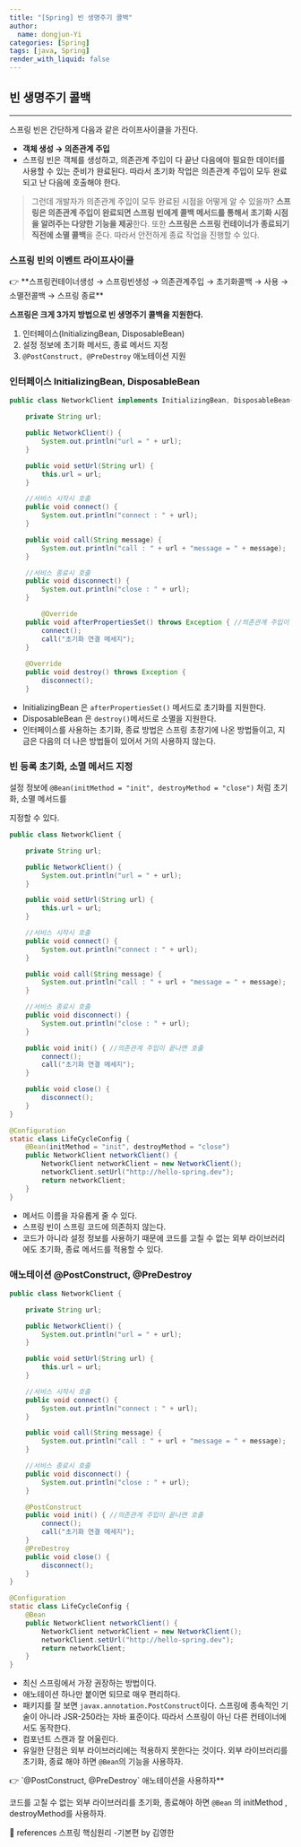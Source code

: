 ```yaml
---
title: "[Spring] 빈 생명주기 콜백"
author:
  name: dongjun-Yi
categories: [Spring]
tags: [java, Spring]
render_with_liquid: false
---
```

## **빈 생명주기 콜백**

---

스프링 빈은 간단하게 다음과 같은 라이프사이클을 가진다.

- **객체 생성 → 의존관계 주입**
- 스프링 빈은 객체를 생성하고, 의존관계 주입이 다 끝난 다음에야 필요한 데이터를 사용할 수 있는 준비가
완료된다. 따라서 초기화 작업은 의존관계 주입이 모두 완료되고 난 다음에 호출해야 한다.

> 그런데 개발자가 의존관계 주입이 모두 완료된 시점을 어떻게 알 수 있을까? **스프링은 의존관계 주입이 완료되면 스프링 빈에게 콜백 메서드를 통해서 초기화 시점을 알려주는 다양한 기능을 제공**한다. 또한 **스프링은 스프링 컨테이너가 종료되기 직전에 소멸 콜백**을 준다. 따라서 안전하게 종료 작업을 진행할 수 있다.
> 

### **스프링 빈의 이벤트 라이프사이클**

<aside>
👉 **스프링컨테이너생성 → 스프링빈생성 → 의존관계주입 → 초기화콜백 → 사용 → 소멸전콜백 → 스프링 종료**

</aside>

 **스프링은 크게 3가지 방법으로 빈 생명주기 콜백을 지원한다.**

1. 인터페이스(InitializingBean, DisposableBean)
2. 설정 정보에 초기화 메서드, 종료 메서드 지정
3. `@PostConstruct, @PreDestroy` 애노테이션 지원

### **인터페이스 InitializingBean, DisposableBean**

```java
public class NetworkClient implements InitializingBean, DisposableBean{

    private String url;

    public NetworkClient() {
        System.out.println("url = " + url);
    }

    public void setUrl(String url) {
        this.url = url;
    }

    //서비스 시작시 호출
    public void connect() {
        System.out.println("connect : " + url);
    }

    public void call(String message) {
        System.out.println("call : " + url + "message = " + message);
    }

    //서비스 종료시 호출
    public void disconnect() {
        System.out.println("close : " + url);
    }

		@Override
    public void afterPropertiesSet() throws Exception { //의존관계 주입이 끝나면 호출
        connect();
        call("초기화 연결 메세지");
    }
	
    @Override
    public void destroy() throws Exception {
        disconnect();
    }
```

- InitializingBean 은 `afterPropertiesSet()` 메서드로 초기화를 지원한다.
- DisposableBean 은 `destroy()`메서드로 소멸을 지원한다.
- 인터페이스를 사용하는 초기화, 종료 방법은 스프링 초창기에 나온 방법들이고, 지금은 다음의 더 나은 방법들이 있어서 거의 사용하지 않는다.

### **빈 등록 초기화, 소멸 메서드 지정**

설정 정보에 `@Bean(initMethod = "init", destroyMethod = "close")` 처럼 초기화, 소멸 메서드를

지정할 수 있다.

```java
public class NetworkClient {

    private String url;

    public NetworkClient() {
        System.out.println("url = " + url);
    }

    public void setUrl(String url) {
        this.url = url;
    }

    //서비스 시작시 호출
    public void connect() {
        System.out.println("connect : " + url);
    }

    public void call(String message) {
        System.out.println("call : " + url + "message = " + message);
    }

    //서비스 종료시 호출
    public void disconnect() {
        System.out.println("close : " + url);
    }

    public void init() { //의존관계 주입이 끝나면 호출
        connect();
        call("초기화 연결 메세지");
    }

    public void close() {
        disconnect();
    }
}
```

```java
@Configuration
static class LifeCycleConfig {
    @Bean(initMethod = "init", destroyMethod = "close")
    public NetworkClient networkClient() {
        NetworkClient networkClient = new NetworkClient();
        networkClient.setUrl("http://hello-spring.dev");
        return networkClient;
    }
}
```

- 메서드 이름을 자유롭게 줄 수 있다.
- 스프링 빈이 스프링 코드에 의존하지 않는다.
- 코드가 아니라 설정 정보를 사용하기 때문에 코드를 고칠 수 없는 외부 라이브러리에도 초기화, 종료
메서드를 적용할 수 있다.

### **애노테이션 @PostConstruct, @PreDestroy**

```java
public class NetworkClient {

    private String url;

    public NetworkClient() {
        System.out.println("url = " + url);
    }

    public void setUrl(String url) {
        this.url = url;
    }

    //서비스 시작시 호출
    public void connect() {
        System.out.println("connect : " + url);
    }

    public void call(String message) {
        System.out.println("call : " + url + "message = " + message);
    }

    //서비스 종료시 호출
    public void disconnect() {
        System.out.println("close : " + url);
    }

    @PostConstruct
    public void init() { //의존관계 주입이 끝나면 호출
        connect();
        call("초기화 연결 메세지");
    }
    @PreDestroy
    public void close() {
        disconnect();
    }
}
```

```java
@Configuration
static class LifeCycleConfig {
    @Bean
    public NetworkClient networkClient() {
        NetworkClient networkClient = new NetworkClient();
        networkClient.setUrl("http://hello-spring.dev");
        return networkClient;
    }
}
```

- 최신 스프링에서 가장 권장하는 방법이다.
- 애노테이션 하나만 붙이면 되므로 매우 편리하다.
- 패키지를 잘 보면 `javax.annotation.PostConstruct`이다. 스프링에 종속적인 기술이 아니라 JSR-250라는 자바 표준이다. 따라서 스프링이 아닌 다른 컨테이너에서도 동작한다.
- 컴포넌트 스캔과 잘 어울린다.
- 유일한 단점은 외부 라이브러리에는 적용하지 못한다는 것이다. 외부 라이브러리를 초기화, 종료 해야 하면
`@Bean`의 기능을 사용하자.

<aside>
👉 `@PostConstruct, @PreDestroy` 애노테이션을 사용하자**

코드를 고칠 수 없는 외부 라이브러리를 초기화, 종료해야 하면 `@Bean` 의 initMethod , destroyMethod를 사용하자.

</aside>

<aside>
📖 references 스프링 핵심원리 -기본편 by 김영한

</aside>